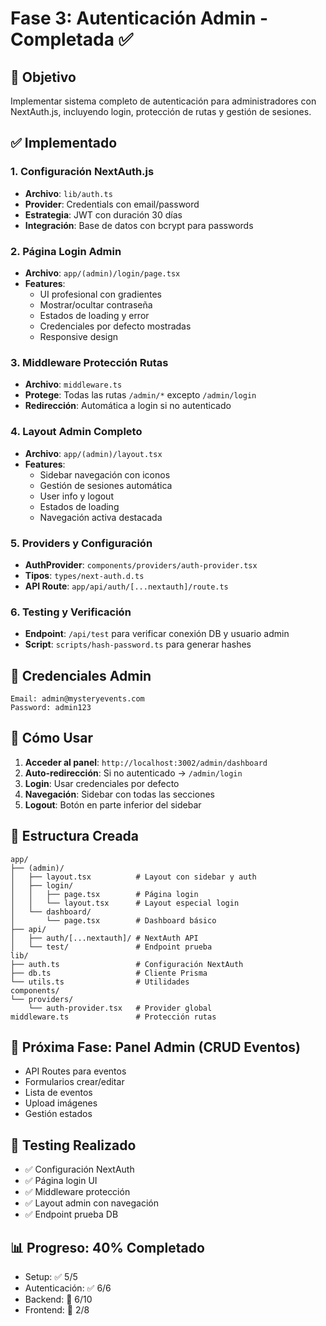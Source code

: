 # Fase 3: Autenticación Admin - Completada ✅

## 🎯 Objetivo
Implementar sistema completo de autenticación para administradores con NextAuth.js, incluyendo login, protección de rutas y gestión de sesiones.

## ✅ Implementado

### 1. Configuración NextAuth.js
- **Archivo**: `lib/auth.ts`
- **Provider**: Credentials con email/password
- **Estrategia**: JWT con duración 30 días
- **Integración**: Base de datos con bcrypt para passwords

### 2. Página Login Admin
- **Archivo**: `app/(admin)/login/page.tsx`
- **Features**:
  - UI profesional con gradientes
  - Mostrar/ocultar contraseña
  - Estados de loading y error
  - Credenciales por defecto mostradas
  - Responsive design

### 3. Middleware Protección Rutas
- **Archivo**: `middleware.ts`
- **Protege**: Todas las rutas `/admin/*` excepto `/admin/login`
- **Redirección**: Automática a login si no autenticado

### 4. Layout Admin Completo
- **Archivo**: `app/(admin)/layout.tsx`
- **Features**:
  - Sidebar navegación con iconos
  - Gestión de sesiones automática
  - User info y logout
  - Estados de loading
  - Navegación activa destacada

### 5. Providers y Configuración
- **AuthProvider**: `components/providers/auth-provider.tsx`
- **Tipos**: `types/next-auth.d.ts`
- **API Route**: `app/api/auth/[...nextauth]/route.ts`

### 6. Testing y Verificación
- **Endpoint**: `/api/test` para verificar conexión DB y usuario admin
- **Script**: `scripts/hash-password.ts` para generar hashes

## 🔐 Credenciales Admin
```
Email: admin@mysteryevents.com
Password: admin123
```

## 🚀 Cómo Usar

1. **Acceder al panel**: `http://localhost:3002/admin/dashboard`
2. **Auto-redirección**: Si no autenticado → `/admin/login`
3. **Login**: Usar credenciales por defecto
4. **Navegación**: Sidebar con todas las secciones
5. **Logout**: Botón en parte inferior del sidebar

## 📁 Estructura Creada
```
app/
├── (admin)/
│   ├── layout.tsx          # Layout con sidebar y auth
│   ├── login/
│   │   ├── page.tsx        # Página login
│   │   └── layout.tsx      # Layout especial login
│   └── dashboard/
│       └── page.tsx        # Dashboard básico
├── api/
│   ├── auth/[...nextauth]/ # NextAuth API
│   └── test/               # Endpoint prueba
lib/
├── auth.ts                 # Configuración NextAuth
├── db.ts                   # Cliente Prisma
└── utils.ts                # Utilidades
components/
└── providers/
    └── auth-provider.tsx   # Provider global
middleware.ts               # Protección rutas
```

## 🔄 Próxima Fase: Panel Admin (CRUD Eventos)
- API Routes para eventos
- Formularios crear/editar
- Lista de eventos
- Upload imágenes
- Gestión estados

## 🐛 Testing Realizado
- ✅ Configuración NextAuth
- ✅ Página login UI
- ✅ Middleware protección  
- ✅ Layout admin con navegación
- ✅ Endpoint prueba DB

## 📊 Progreso: 40% Completado
- Setup: ✅ 5/5
- Autenticación: ✅ 6/6  
- Backend: 🚧 6/10
- Frontend: 🚧 2/8